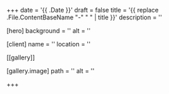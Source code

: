+++
date = '{{ .Date }}'
draft = false
title = '{{ replace .File.ContentBaseName "-" " " | title }}'
description = ''

[hero]
  background = ''
  alt = ''

[client]
  name = ''
  location = ''

[[gallery]]

  [gallery.image]
    path = ''
    alt = ''

+++
